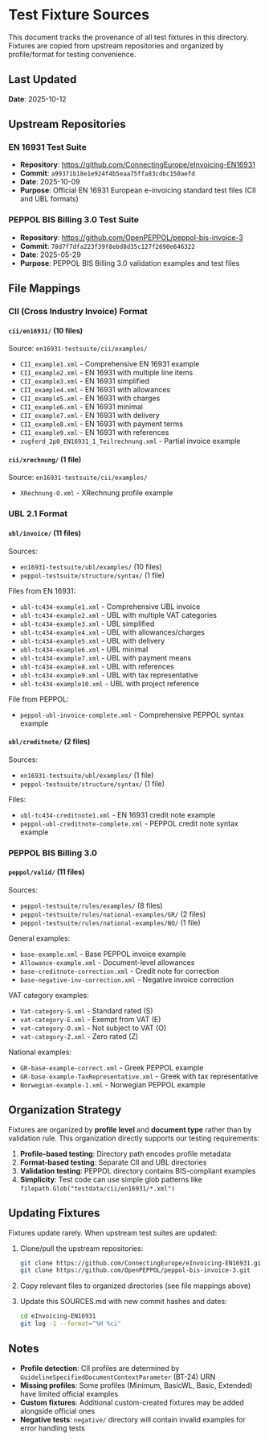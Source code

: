 # Test Fixture Sources

This document tracks the provenance of all test fixtures in this directory. Fixtures are copied from upstream repositories and organized by profile/format for testing convenience.

## Last Updated

**Date**: 2025-10-12

## Upstream Repositories

### EN 16931 Test Suite

- **Repository**: https://github.com/ConnectingEurope/eInvoicing-EN16931
- **Commit**: `a99371b18e1e924f4b5eaa75ffa83cdbc150aefd`
- **Date**: 2025-10-09
- **Purpose**: Official EN 16931 European e-invoicing standard test files (CII and UBL formats)

### PEPPOL BIS Billing 3.0 Test Suite

- **Repository**: https://github.com/OpenPEPPOL/peppol-bis-invoice-3
- **Commit**: `78d7f7dfa223f39f8ebd8d35c127f2690e646322`
- **Date**: 2025-05-29
- **Purpose**: PEPPOL BIS Billing 3.0 validation examples and test files

## File Mappings

### CII (Cross Industry Invoice) Format

#### `cii/en16931/` (10 files)
Source: `en16931-testsuite/cii/examples/`
- `CII_example1.xml` - Comprehensive EN 16931 example
- `CII_example2.xml` - EN 16931 with multiple line items
- `CII_example3.xml` - EN 16931 simplified
- `CII_example4.xml` - EN 16931 with allowances
- `CII_example5.xml` - EN 16931 with charges
- `CII_example6.xml` - EN 16931 minimal
- `CII_example7.xml` - EN 16931 with delivery
- `CII_example8.xml` - EN 16931 with payment terms
- `CII_example9.xml` - EN 16931 with references
- `zugferd_2p0_EN16931_1_Teilrechnung.xml` - Partial invoice example

#### `cii/xrechnung/` (1 file)
Source: `en16931-testsuite/cii/examples/`
- `XRechnung-O.xml` - XRechnung profile example

### UBL 2.1 Format

#### `ubl/invoice/` (11 files)
Sources:
- `en16931-testsuite/ubl/examples/` (10 files)
- `peppol-testsuite/structure/syntax/` (1 file)

Files from EN 16931:
- `ubl-tc434-example1.xml` - Comprehensive UBL invoice
- `ubl-tc434-example2.xml` - UBL with multiple VAT categories
- `ubl-tc434-example3.xml` - UBL simplified
- `ubl-tc434-example4.xml` - UBL with allowances/charges
- `ubl-tc434-example5.xml` - UBL with delivery
- `ubl-tc434-example6.xml` - UBL minimal
- `ubl-tc434-example7.xml` - UBL with payment means
- `ubl-tc434-example8.xml` - UBL with references
- `ubl-tc434-example9.xml` - UBL with tax representative
- `ubl-tc434-example10.xml` - UBL with project reference

File from PEPPOL:
- `peppol-ubl-invoice-complete.xml` - Comprehensive PEPPOL syntax example

#### `ubl/creditnote/` (2 files)
Sources:
- `en16931-testsuite/ubl/examples/` (1 file)
- `peppol-testsuite/structure/syntax/` (1 file)

Files:
- `ubl-tc434-creditnote1.xml` - EN 16931 credit note example
- `peppol-ubl-creditnote-complete.xml` - PEPPOL credit note syntax example

### PEPPOL BIS Billing 3.0

#### `peppol/valid/` (11 files)
Sources:
- `peppol-testsuite/rules/examples/` (8 files)
- `peppol-testsuite/rules/national-examples/GR/` (2 files)
- `peppol-testsuite/rules/national-examples/NO/` (1 file)

General examples:
- `base-example.xml` - Base PEPPOL invoice example
- `Allowance-example.xml` - Document-level allowances
- `base-creditnote-correction.xml` - Credit note for correction
- `base-negative-inv-correction.xml` - Negative invoice correction

VAT category examples:
- `Vat-category-S.xml` - Standard rated (S)
- `vat-category-E.xml` - Exempt from VAT (E)
- `vat-category-O.xml` - Not subject to VAT (O)
- `vat-category-Z.xml` - Zero rated (Z)

National examples:
- `GR-base-example-correct.xml` - Greek PEPPOL example
- `GR-base-example-TaxRepresentative.xml` - Greek with tax representative
- `Norwegian-example-1.xml` - Norwegian PEPPOL example

## Organization Strategy

Fixtures are organized by **profile level** and **document type** rather than by validation rule. This organization directly supports our testing requirements:

1. **Profile-based testing**: Directory path encodes profile metadata
2. **Format-based testing**: Separate CII and UBL directories
3. **Validation testing**: PEPPOL directory contains BIS-compliant examples
4. **Simplicity**: Test code can use simple glob patterns like `filepath.Glob("testdata/cii/en16931/*.xml")`

## Updating Fixtures

Fixtures update rarely. When upstream test suites are updated:

1. Clone/pull the upstream repositories:
   ```bash
   git clone https://github.com/ConnectingEurope/eInvoicing-EN16931.git
   git clone https://github.com/OpenPEPPOL/peppol-bis-invoice-3.git
   ```

2. Copy relevant files to organized directories (see file mappings above)

3. Update this SOURCES.md with new commit hashes and dates:
   ```bash
   cd eInvoicing-EN16931
   git log -1 --format="%H %ci"
   ```

## Notes

- **Profile detection**: CII profiles are determined by `GuidelineSpecifiedDocumentContextParameter` (BT-24) URN
- **Missing profiles**: Some profiles (Minimum, BasicWL, Basic, Extended) have limited official examples
- **Custom fixtures**: Additional custom-created fixtures may be added alongside official ones
- **Negative tests**: `negative/` directory will contain invalid examples for error handling tests
